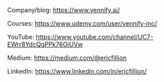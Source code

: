 Company/blog: https://www.vennify.ai/

Courses: https://www.udemy.com/user/vennify-inc/

YouTube: https://www.youtube.com/channel/UC7-EWrr8YdcQgPPk76OiUVw

Medium: https://medium.com/@ericfillion

LinkedIn: https://www.linkedin.com/in/ericfillion/
